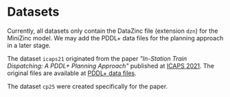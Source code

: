 Datasets
========

Currently, all datasets only contain the DataZinc file (extension `dzn`) for the
MiniZinc model. We may add the PDDL+ data files for the planning approach in a 
later stage.

The dataset `icaps21` originated from the paper *"In-Station Train Dispatching: A
PDDL+ Planning Approach"* published at [ICAPS 2021](http://icaps21.icaps-conference.org/home/).
The original files are available at [PDDL+ data files](https://github.com/matteocarde/icaps2021).

The dataset `cp25` were created specifically for the paper.
